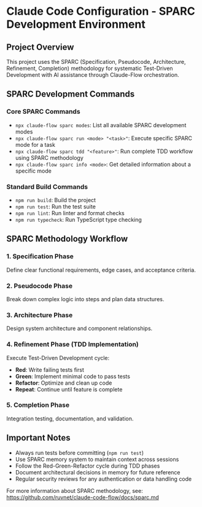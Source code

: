 # Claude Code Configuration - SPARC Development Environment

## Project Overview
This project uses the SPARC (Specification, Pseudocode, Architecture, Refinement, Completion) methodology for systematic Test-Driven Development with AI assistance through Claude-Flow orchestration.

## SPARC Development Commands

### Core SPARC Commands
- `npx claude-flow sparc modes`: List all available SPARC development modes
- `npx claude-flow sparc run <mode> "<task>"`: Execute specific SPARC mode for a task
- `npx claude-flow sparc tdd "<feature>"`: Run complete TDD workflow using SPARC methodology
- `npx claude-flow sparc info <mode>`: Get detailed information about a specific mode

### Standard Build Commands
- `npm run build`: Build the project
- `npm run test`: Run the test suite
- `npm run lint`: Run linter and format checks
- `npm run typecheck`: Run TypeScript type checking

## SPARC Methodology Workflow

### 1. Specification Phase
Define clear functional requirements, edge cases, and acceptance criteria.

### 2. Pseudocode Phase
Break down complex logic into steps and plan data structures.

### 3. Architecture Phase
Design system architecture and component relationships.

### 4. Refinement Phase (TDD Implementation)
Execute Test-Driven Development cycle:
- **Red**: Write failing tests first
- **Green**: Implement minimal code to pass tests
- **Refactor**: Optimize and clean up code
- **Repeat**: Continue until feature is complete

### 5. Completion Phase
Integration testing, documentation, and validation.

## Important Notes
- Always run tests before committing (`npm run test`)
- Use SPARC memory system to maintain context across sessions
- Follow the Red-Green-Refactor cycle during TDD phases
- Document architectural decisions in memory for future reference
- Regular security reviews for any authentication or data handling code

For more information about SPARC methodology, see: https://github.com/ruvnet/claude-code-flow/docs/sparc.md
